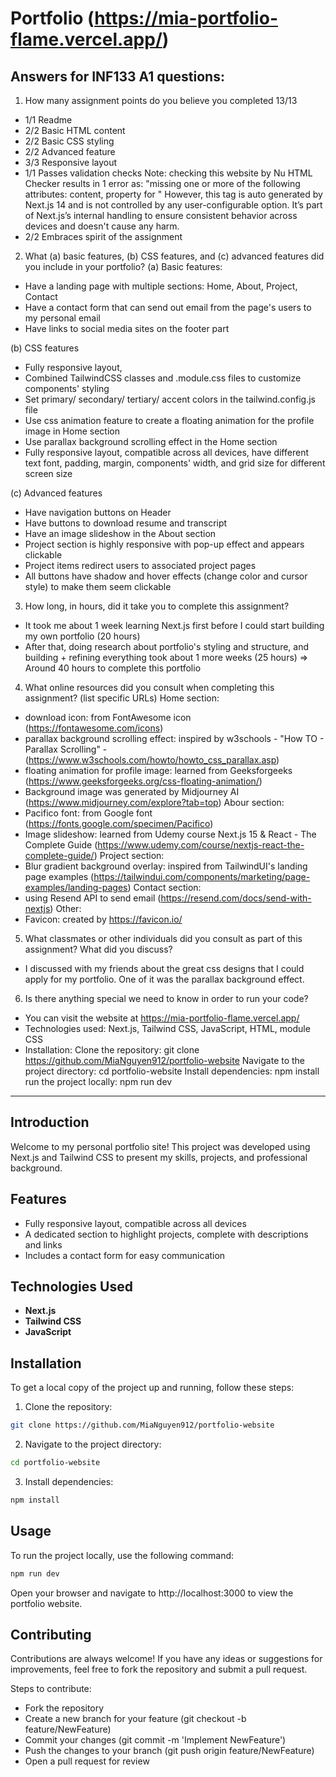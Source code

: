# Portfolio (https://mia-portfolio-flame.vercel.app/)


## Answers for INF133 A1 questions:
1. How many assignment points do you believe you completed
13/13
- 1/1 Readme
- 2/2 Basic HTML content
- 2/2 Basic CSS styling
- 2/2 Advanced feature
- 3/3 Responsive layout
- 1/1 Passes validation checks
  Note: checking this website by Nu HTML Checker results in 1 error as: "missing one or more of the following attributes: content, property for <meta name="next-size-adjust">"
  However, this <meta> tag is auto generated by Next.js 14 and is not controlled by any user-configurable option. It’s part of Next.js’s internal handling to ensure consistent behavior across devices and doesn't cause any harm.
- 2/2 Embraces spirit of the assignment

2. What (a) basic features, (b) CSS features, and (c) advanced features did you include in your portfolio?
(a) Basic features:
- Have a landing page with multiple sections: Home, About, Project, Contact
- Have a contact form that can send out email from the page's users to my personal email
- Have links to social media sites on the footer part

(b) CSS features
- Fully responsive layout, 
- Combined TailwindCSS classes and .module.css files to customize components' styling 
- Set primary/ secondary/ tertiary/ accent colors in the tailwind.config.js file
- Use css animation feature to create a floating animation for the profile image in Home section
- Use parallax background scrolling effect in the Home section
- Fully responsive layout, compatible across all devices, have different text font, padding, margin, components' width, and grid size for different screen size

(c) Advanced features
- Have navigation buttons on Header
- Have buttons to download resume and transcript
- Have an image slideshow in the About section
- Project section is highly responsive with pop-up effect and appears clickable
- Project items redirect users to associated project pages
- All buttons have shadow and hover effects (change color and cursor style) to make them seem clickable


3. How long, in hours, did it take you to complete this assignment?
- It took me about 1 week learning Next.js first before I could start building my own portfolio (20 hours)
- After that, doing research about portfolio's styling and structure, and building + refining everything took about 1 more weeks (25 hours)
=> Around 40 hours to complete this portfolio


4. What online resources did you consult when completing this assignment? (list specific URLs)
Home section:
- download icon: from FontAwesome icon (https://fontawesome.com/icons)
- parallax background scrolling effect: inspired by w3schools - "How TO - Parallax Scrolling" - (https://www.w3schools.com/howto/howto_css_parallax.asp)
- floating animation for profile image: learned from Geeksforgeeks (https://www.geeksforgeeks.org/css-floating-animation/)
- Background image was generated by Midjourney AI (https://www.midjourney.com/explore?tab=top)
Abour section: 
- Pacifico font: from Google font (https://fonts.google.com/specimen/Pacifico)
- Image slideshow: learned from Udemy course Next.js 15 & React - The Complete Guide (https://www.udemy.com/course/nextjs-react-the-complete-guide/)
Project section:
- Blur gradient background overlay: inspired from TailwindUI's landing page examples (https://tailwindui.com/components/marketing/page-examples/landing-pages)
Contact section:
- using Resend API to send email (https://resend.com/docs/send-with-nextjs)
Other:
- Favicon: created by https://favicon.io/


5. What classmates or other individuals did you consult as part of this assignment? What did you discuss?
- I discussed with my friends about the great css designs that I could apply for my portfolio. One of it was the parallax background effect.


6. Is there anything special we need to know in order to run your code?

- You can visit the website at https://mia-portfolio-flame.vercel.app/
- Technologies used: Next.js, Tailwind CSS, JavaScript, HTML, module CSS
- Installation:
  Clone the repository: git clone https://github.com/MiaNguyen912/portfolio-website
  Navigate to the project directory: cd portfolio-website
  Install dependencies: npm install
  run the project locally: npm run dev




-------------------------------------------------------------------------------------------------------------------------------------
## Introduction
Welcome to my personal portfolio site! This project was developed using Next.js and Tailwind CSS to present my skills, projects, and professional background.


## Features
- Fully responsive layout, compatible across all devices
- A dedicated section to highlight projects, complete with descriptions and links
- Includes a contact form for easy communication

## Technologies Used
- **Next.js**
- **Tailwind CSS**
- **JavaScript**

## Installation
To get a local copy of the project up and running, follow these steps:

1. Clone the repository:
  ```bash
  git clone https://github.com/MiaNguyen912/portfolio-website
  ```
2. Navigate to the project directory:
  ```bash
  cd portfolio-website
  ```
3. Install dependencies:
  ```bash
  npm install
  ```

## Usage
  To run the project locally, use the following command:
  ```bash
  npm run dev
  ```
  Open your browser and navigate to http://localhost:3000 to view the portfolio website.

## Contributing
  Contributions are always welcome! If you have any ideas or suggestions for improvements, feel free to fork the repository and submit a pull request. 

  Steps to contribute:
- Fork the repository
- Create a new branch for your feature (git checkout -b feature/NewFeature)
- Commit your changes (git commit -m 'Implement NewFeature')
- Push the changes to your branch (git push origin feature/NewFeature)
- Open a pull request for review

